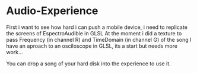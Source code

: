 # Audio-Experience
 
First i want to see how hard i can push a mobile device, i need to replicate the screens of EspectroAudible in GLSL
At the moment i did a texture to pass Frequency (in channel R) and TimeDomain (in channel G) of the song
I have an aproach to an osciloscope in GLSL, its a start but needs more work...

You can drop a song of your hard disk into the experience to use it.
